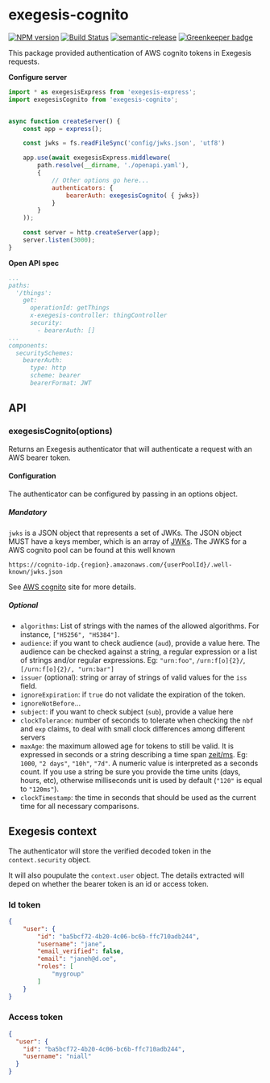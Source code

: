 # exegesis-cognito

[![NPM version](https://badge.fury.io/js/exegesis-cognito.svg)](https://www.npmjs.com/package/exegesis-cognito)
[![Build Status](https://travis-ci.org/niallmccullagh/exegesis-cognito.svg)](https://travis-ci.org/niallmccullagh/exegesis-cognito)
[![semantic-release](https://img.shields.io/badge/%20%20%F0%9F%93%A6%F0%9F%9A%80-semantic--release-e10079.svg)](https://github.com/semantic-release/semantic-release) [![Greenkeeper badge](https://badges.greenkeeper.io/niallmccullagh/exegesis-cognito.svg)](https://greenkeeper.io/)

This package provided authentication of AWS cognito tokens in Exegesis requests.

**Configure server**
```js
import * as exegesisExpress from 'exegesis-express';
import exegesisCognito from 'exegesis-cognito';


async function createServer() {
    const app = express();

    const jwks = fs.readFileSync('config/jwks.json', 'utf8')

    app.use(await exegesisExpress.middleware(
        path.resolve(__dirname, './openapi.yaml'),
        {
            // Other options go here...
            authenticators: {
                bearerAuth: exegesisCognito( { jwks})
            }
        }
    ));

    const server = http.createServer(app);
    server.listen(3000);
}
```

**Open API spec**

```yaml
...
paths:
  '/things':
    get:
      operationId: getThings
      x-exegesis-controller: thingController
      security:
        - bearerAuth: []
...
components:
  securitySchemes:
    bearerAuth:
      type: http
      scheme: bearer
      bearerFormat: JWT
```
## API

### exegesisCognito(options)

Returns an Exegesis authenticator that will authenticate a request with an AWS bearer token.

#### Configuration

The authenticator can be configured by passing in an options object.

##### Mandatory

`jwks` is a JSON object that represents a set of JWKs. The JSON object MUST have a keys member, which is an
array of [JWKs](https://tools.ietf.org/html/rfc7517). The JWKS for a AWS cognito pool can be found at this well known

`https://cognito-idp.{region}.amazonaws.com/{userPoolId}/.well-known/jwks.json`

See [AWS cognito](https://aws.amazon.com/cognito/) site for more details.

##### Optional

* `algorithms`: List of strings with the names of the allowed algorithms. For instance, `["HS256", "HS384"]`.
* `audience`: if you want to check audience (`aud`), provide a value here. The audience can be checked against a string, a regular expression or a list of strings and/or regular expressions. Eg: `"urn:foo"`, `/urn:f[o]{2}/`, `[/urn:f[o]{2}/, "urn:bar"]`
* `issuer` (optional): string or array of strings of valid values for the `iss` field.
* `ignoreExpiration`: if `true` do not validate the expiration of the token.
* `ignoreNotBefore`...
* `subject`: if you want to check subject (`sub`), provide a value here
* `clockTolerance`: number of seconds to tolerate when checking the `nbf` and `exp` claims, to deal with small clock differences among different servers
* `maxAge`: the maximum allowed age for tokens to still be valid. It is expressed in seconds or a string describing a time span [zeit/ms](https://github.com/zeit/ms). Eg: `1000`, `"2 days"`, `"10h"`, `"7d"`. A numeric value is interpreted as a seconds count. If you use a string be sure you provide the time units (days, hours, etc), otherwise milliseconds unit is used by default (`"120"` is equal to `"120ms"`).
* `clockTimestamp`: the time in seconds that should be used as the current time for all necessary comparisons.


## Exegesis context

The authenticator will store the verified decoded token in the `context.security` object.
 

It will also poupulate the `context.user` object. The details extracted will deped on whether the bearer token is an id 
or access token.    

### Id token
```json
{
    "user": {
        "id": "ba5bcf72-4b20-4c06-bc6b-ffc710adb244",
        "username": "jane",
        "email_verified": false,
        "email": "janeh@d.oe",
        "roles": [
            "mygroup"
        ]
    }
}
```

### Access token

```json
{
  "user": {
    "id": "ba5bcf72-4b20-4c06-bc6b-ffc710adb244",
    "username": "niall"
  }
}
```